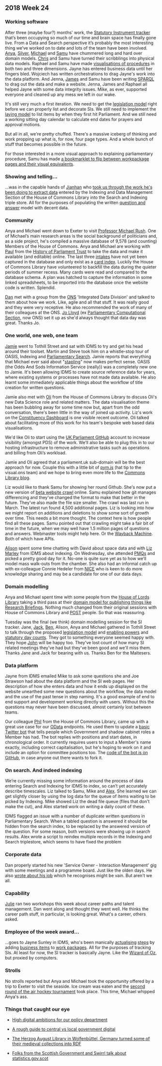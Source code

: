 ## 2018 Week 24

### Working software

After three (maybe four?) months' work, the [Statutory Instrument tracker](https://beta.parliament.uk/statutory-instruments) that’s been occupying so much of our time and brain space has finally gone live. From a Data and Search perspective it’s probably the most interesting thing we’ve worked on to date and lots of the team have been involved. [Anya](https://twitter.com/bitten_), [Silver](https://twitter.com/silveroliver), [Michael](https://twitter.com/fantasticlife) and [Samu](https://twitter.com/langsamu) have chummered long and hard over domain models. [Chris](https://twitter.com/chrisalcockdev) and Samu have turned their scribblings into physical data models. Raphael and Samu have made [visualisations of procedures](https://procedures.azurewebsites.net/Procedures/4/graph) in both two and three dimensions. Jayne has entered business data until her fingers bled. Wojciech has written orchestrations to drag Jayne's work into the data platform. And Jenna, [James](https://twitter.com/thevinternet) and Samu have been writing [SPARQL](https://en.wikipedia.org/wiki/SPARQL) to drag out the data and make a website. Jenna, James and Raphael all helped Jayne with some data integrity issues. Mike, as ever, supported everyone and cleaned up any mess we left in our wake.

It's still very much a first iteration. We need to get the [legislation model](https://ukparliament.github.io/ontologies/legislation/legislation-ontology.html) right before we can properly list and decorate SIs. We still need to implement the [laying model](https://ukparliament.github.io/ontologies/laying/laying-ontology.html) to list items by when they first hit Parliament. And we still need a working sitting day calendar to calculate end dates for prayers and approval motions.

But all in all, we're pretty chuffed. There's a massive iceberg of thinking and work propping up what is, for now, four page types. And a whole bunch of stuff that becomes possible in the future.

For those interested in a more visual approach to explaining parliamentary procedure, Samu has made [a bookmarklet to flip between workpackage pages and their visual equivalents](https://twitter.com/langsamu/status/1007667248272760832).

### Showing and telling...

...was in the capable hands of [Jianhan](https://twitter.com/jianhanzhu) who [took us through the work he's been doing to extract data](https://www.slideshare.net/UKParliData/unlocking-the-indexing-and-search-data-goldmine) entered by the Indexing and Data Management Section of the House of Commons Library into the Search and Indexing triple store. All for the purposes of populating the written [question and answer](https://ukparliament.github.io/ontologies/question-and-answer/question-and-answer-ontology.html) model with decent data.

### Community

Anya and Michael went down to Exeter to visit [Professor Michael Rush](https://socialsciences.exeter.ac.uk/politics/staff/rush/). One of Michael’s main research areas is the social background of politicians and, as a side project, he's compiled a massive database of 9,578 (and counting) Members of the House of Commons. Anya and Michael are working with [Paul](https://twitter.com/pseaward1) from the [History of Parliament Trust](http://www.historyofparliamentonline.org/) to take the data and make it available (and editable) online. The last three [intakes](https://en.wikipedia.org/wiki/General_election#United_Kingdom) have not yet been captured in the database and only exist as a [card index](https://twitter.com/fantasticlife/status/1006897041002278913). Luckily the House of Commons Library have volunteered to backfill the data during the quieter periods of summer recess. Many cards were read and compared to the database schema. A plan was hatched to capture the information in some linked spreadsheets, to be imported into the database once the website code is written. Splendid.

[Dan](https://twitter.com/dasbarrett) met with a group from the [ONS](https://www.ons.gov.uk/) 'Integrated Data Division' and talked to them about how we work. Like, agile and all that stuff. It was really good and they were very receptive. He also recommended the work of many of their colleagues at the ONS. [Jo Lloyd](https://twitter.com/JoannaLloyd1) (ex [Parliamentary Computational Section](https://pds.blog.parliament.uk/), now ONS) set it up as she'd always thought that data day was great. Thanks Jo.

### One world, one web, one team

[Jamie](https://twitter.com/oddtype) went to Tothill Street and sat with IDMS to try and get his head around their toolset. Martin and Steve took him on a whistle-stop tour of OASIS, Indexing and [Parliamentary Search](http://search-material.parliament.uk/). Jamie reports that everything that Michael ever said about "[stapling](https://pds.blog.parliament.uk/2016/09/09/modelling-parliaments/)" now makes perfect sense. OASIS (the Odds And Sods Information Service (really)) was a completely new one to Jamie. It's been allowing IDMS to create source reference data for years, where existing systems or processes have not made data available. He also learnt some immediately applicable things about the workflow of title creation for written questions.

Jamie also met with [Oli](https://twitter.com/olihawkins) from the House of Commons Library to discuss Oli's new Data Science role and related matters. The data visualisation theme has been bubbling away for some time now but, apart from the odd conversation, there's been little in the way of joined up activity. Liz's work on the [Constituency Dashboard](https://commonslibrary.parliament.uk/local-data/constituency-dashboard/) is one visible recent outcome. Oli talked about facilitating more of this work for his team's bespoke web based data visualisations.

We'd like Oli to start using the [UK Parliament GitHub](https://github.com/ukparliament) account to increase visibility (amongst PDS) of the work. We’ll also be able to plug this in to our hosting infrastructure to remove administrative tasks such as operations and billing from Oli’s workload.

Jamie and Oli agreed that a parliament.uk sub-domain will be the best approach for now. Couple this with a little bit of [pym.js](http://blog.apps.npr.org/pym.js/) (hat tip to the visual.ons team) and we hope to bring even more life to the [Commons Library blog](https://commonslibrary.parliament.uk/).

Liz would like to thank Samu for showing her round Github. She's now put a new version of [beta website crawl](https://github.com/ukparliament/ontologies/blob/master/crawled-urls.csv) online. Samu explained how git manages differencing and they've changed the format to make that better in the future. They've also made the file size smaller. The crawl was last run in March. The latest run found 4,500 additional pages. Liz is looking into how we might report on additions and deletions to show some sort of growth over time. This needs a bit more thought. The context here is how people find all these pages. Samu pointed out that crawling might take a fair bit of time in the future, when we may well have 1.5 million pages of questions and answers. Webmaster tools might help here. Or the [Wayback Machine](http://archive.org/web/). Both of which have APIs.

[Alison](https://twitter.com/oliala) spent some time chatting with David about space data and with [Liz Marley](https://twitter.com/greensideknits) from IDMS about indexing. On Wednesday, she attended [PMQs](https://en.wikipedia.org/wiki/Prime_Minister%27s_Questions) and picked a pretty good day for it. No-one is quite sure yet as to how we’ll model mass walk-outs from the chamber. She also had an informal catch up with ex-colleague Connie Hedeler from [NICE](https://www.nice.org.uk/) who is keen to do more knowledge sharing and may be a candidate for one of our data days.

### Domain modelling

Anya and Michael spent time with some people from the [House of Lords Library](https://www.parliament.uk/business/lords/work-of-the-house-of-lords/lords-library/) taking a third pass at their [domain model for publishing things like Research Briefings](https://github.com/ukparliament/domain-models/blob/master/document/document.pdf). Nothing much changed from their original sessions with House of Commons Library and [POST](https://www.parliament.uk/post) people. So that was reassuring.

Tuesday was the final (we think) domain modelling session for the SI tracker. Jane, [Jack](https://twitter.com/jackpdent), [Ben](https://twitter.com/benwoodhams), Alison, Anya and Michael gathered in Tothill Street to talk through the proposed [legislation model](https://ukparliament.github.io/ontologies/legislation/legislation-ontology.html) and [enabling powers](https://ukparliament.github.io/ontologies/legislation/legislation-ontology.html#d4e327) and [statutory day counts](https://ukparliament.github.io/ontologies/legislation/legislation-ontology.html#d4e365). They got to something everyone seemed happy with. They hope [John](https://twitter.com/johnlsheridan) will be happy too. They've lost count of how many SI related meetings they've had but they've been good and we'll miss them. Thanks Jane and Jack for bearing with us. Thanks Ben for the Maltesers. 

### Data platform

Jayne from IDMS emailed Mike to ask some questions she and Joe Strawson had about the data platform and the SI web pages. Her description of how she enters data and how it ends up displayed on the website unearthed some new questions about the workflow, the data model and the use of the past tense in step naming. It's a good example of end to end support and development working directly with users. Without this the questions may never have been discussed, almost certainly lost between teams.

Our colleague [Phil](https://twitter.com/philbgorman) from the House of Commons Library, came up with a great use case for our [OData](http://www.odata.org/) endpoints. He used them to update a [basic Twitter bot](https://www.twitter.com/parlibot) that tells people which Government and shadow cabinet roles a Member has had. The bot replies with positions and start dates, in chronological order. It currently requires users to input a Member's name exactly, including correct capitalisation, but he's hoping to work on it and include an option for committee positions too. The [code of the bot is on GitHub](https://github.com/Mognar/memberposts/edit/alternate/Membersposts.py), in case anyone out there wants to fork it.

### On search. And indeed indexing

We’re currently missing some information around the process of data entering Search and Indexing for IDMS to index, so can’t yet accurately describe timescales. Liz talked to Samu, Mike and [Alex](https://twitter.com/alexedwardh). She learned we can get slightly closer by using the log data for the queue of items waiting to be picked by Indexing. Mike showed Liz the dead file queue (files that don't make the cut), and Alex started work on writing a daily count of these.

IDMS flagged an issue with a number of duplicate written questions in Parliamentary Search. When a tabled question is answered it should be hidden from the search index, to be replaced by the answered version of the question. For some reason, both versions were showing up in search results. Alex wrote a script to reindex multiple records in the Indexing and Search triplestore, which seems to have fixed the problem

### Corporate data

Dan properly started his new 'Service Owner - Interaction Management' gig with some meetings and a programme board. Just like the olden days. He also [wrote about his job](https://medium.com/@dasbarrett/making-changes-f3753bd26c0c) which he recognises might be vain. But aren't we all.

### Capability

[Julie](https://twitter.com/juliebyrne) ran two workshops this week about career paths and talent management. Dan went along and thought they went well. He thinks the career path stuff, in particular, is looking great. What's a career, others asked.

### Employee of the week award...

...goes to Jayne Sunley in IDMS, who's been manically [actualising](https://ukparliament.github.io/ontologies/procedure/procedure-ontology.html#d4e22) [steps](https://ukparliament.github.io/ontologies/procedure/procedure-ontology.html#d4e272) by adding [business items](https://ukparliament.github.io/ontologies/procedure/procedure-ontology.html#d4e193) to [work packages](https://ukparliament.github.io/ontologies/procedure/procedure-ontology.html#d4e284). All for the purposes of tracking SIs. At least for now, the SI tracker is basically Jayne. Like the [Wizard of Oz](https://www.youtube.com/watch?v=-RQxD4Ff7dY&t=47s), but proxied by computers.

### Strolls

No strolls reported but Anya and Michael took the opportunity offered by a trip to Exeter to visit the seaside. Ice cream was eaten and the [second round of the air hockey tournament](http://www.admiralslots.co.uk/venue/harrisons-amusements-dawlish/) took place. This time, Michael whipped Anya's ass.

### Things that caught our eye

* [High digital ambitions for our policy department](https://mhclgdigital.blog.gov.uk/2018/06/11/high-digital-ambitions-for-our-policy-department/)

* [A rough guide to central vs local government digital](http://philrumens.blogspot.com/2018/03/a-rough-guide-to-central-vs-local.html)

* [The Herzog August Library in Wolfenbüttel, Germany turned some of their medieval collections into RDF](http://markupuk.org/webhelp/ar07.html)

* [Folks from the Scottish Government and Swirrl talk about statistics.gov.scot](https://www.dropbox.com/s/r4rqu9a1bkynn7w/Scotland.mp4?dl=0)